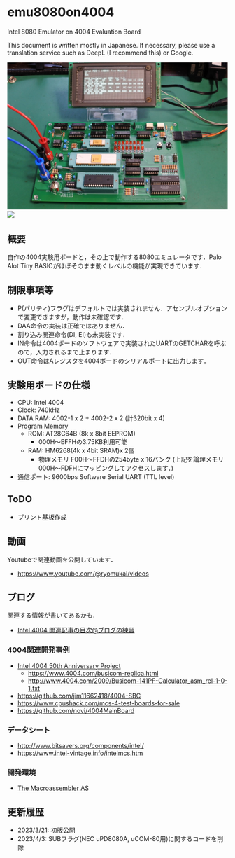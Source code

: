 # emu8080on4004
Intel 8080 Emulator on 4004 Evaluation Board

This document is written mostly in Japanese.
If necessary, please use a translation service such as DeepL (I recommend this) or Google.

![](images/title.jpg)
![](images/basic.jpg)

## 概要
自作の4004実験用ボードと，その上で動作する8080エミュレータです．Palo Alot Tiny BASICがほぼそのまま動くレベルの機能が実現できています．

## 制限事項等
- P(パリティ)フラグはデフォルトでは実装されません．アセンブルオプションで変更できますが，動作は未確認です．
- DAA命令の実装は正確ではありません．
- 割り込み関連命令(DI, EI)も未実装です．
- IN命令は4004ボードのソフトウェアで実装されたUARTのGETCHARを呼ぶので，入力されるまで止まります．
- OUT命令はAレジスタを4004ボードのシリアルポートに出力します．

## 実験用ボードの仕様
- CPU: Intel 4004
- Clock: 740kHz
- DATA RAM: 4002-1 x 2 + 4002-2 x 2 (計320bit x 4)
- Program Memory
  - ROM: AT28C64B (8k x 8bit EEPROM)
    - 000H〜EFFHの3.75KB利用可能
  - RAM: HM6268(4k x 4bit SRAM)x 2個
    - 物理メモリ F00H〜FFDHの254byte x 16バンク
      (上記を論理メモリ 000H〜FDFHにマッピングしてアクセスします．)
- 通信ポート: 9600bps Software Serial UART (TTL level)

## ToDO
- プリント基板作成

## 動画
Youtubeで関連動画を公開しています．
- https://www.youtube.com/@ryomukai/videos

## ブログ
関連する情報が書いてあるかも．
- [Intel 4004 関連記事の目次@ブログの練習](https://blog.goo.ne.jp/tk-80/e/3fa1e2972737c7b7d1b83f4e7bd648a2)


### 4004関連開発事例
- [Intel 4004  50th Anniversary Project](https://www.4004.com/)
  - https://www.4004.com/busicom-replica.html
  - http://www.4004.com/2009/Busicom-141PF-Calculator_asm_rel-1-0-1.txt
- https://github.com/jim11662418/4004-SBC
- https://www.cpushack.com/mcs-4-test-boards-for-sale
- https://github.com/novi/4004MainBoard


### データシート
- http://www.bitsavers.org/components/intel/
- https://www.intel-vintage.info/intelmcs.htm

### 開発環境
- [The Macroassembler AS](http://john.ccac.rwth-aachen.de:8000/as/)


## 更新履歴
- 2023/3/21: 初版公開
- 2023/4/3: SUBフラグ(NEC uPD8080A, uCOM-80用)に関するコードを削除
